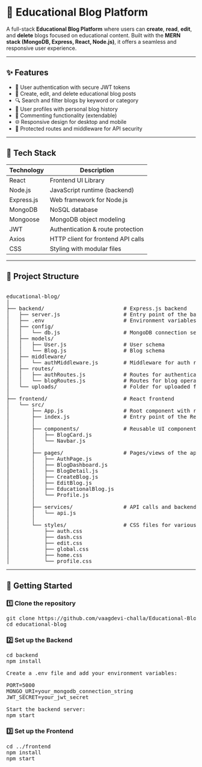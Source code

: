 # 🧠 Educational Blog Platform

A full-stack **Educational Blog Platform** where users can **create**, **read**, **edit**, and **delete** blogs focused on educational content. Built with the **MERN stack (MongoDB, Express, React, Node.js)**, it offers a seamless and responsive user experience.

---

## ✨ Features

- 📝 User authentication with secure JWT tokens
- 📰 Create, edit, and delete educational blog posts
- 🔍 Search and filter blogs by keyword or category
- 👥 User profiles with personal blog history
- 💬 Commenting functionality (extendable)
- 🌐 Responsive design for desktop and mobile
- 🔐 Protected routes and middleware for API security

---

## 🚀 Tech Stack

| Technology | Description                        |
|------------|------------------------------------|
| React      | Frontend UI Library                |
| Node.js    | JavaScript runtime (backend)       |
| Express.js | Web framework for Node.js          |
| MongoDB    | NoSQL database                     |
| Mongoose   | MongoDB object modeling            |
| JWT        | Authentication & route protection  |
| Axios      | HTTP client for frontend API calls |
| CSS        | Styling with modular files         |

---

## 📂 Project Structure
<pre> 
educational-blog/
│
├── backend/                         # Express.js backend
│   ├── server.js                    # Entry point of the backend server
│   ├── .env                         # Environment variables
│   ├── config/
│   │   └── db.js                    # MongoDB connection setup
│   ├── models/
│   │   ├── User.js                  # User schema
│   │   └── Blog.js                  # Blog schema
│   ├── middleware/
│   │   └── authMiddleware.js        # Middleware for auth routes
│   ├── routes/
│   │   ├── authRoutes.js            # Routes for authentication
│   │   └── blogRoutes.js            # Routes for blog operations
│   └── uploads/                     # Folder for uploaded files/images
│
├── frontend/                        # React frontend
│   └── src/
│       ├── App.js                   # Root component with route definitions
│       ├── index.js                 # Entry point of the React app
│       │
│       ├── components/              # Reusable UI components
│       │   ├── BlogCard.js
│       │   └── Navbar.js
│       │
│       ├── pages/                   # Pages/views of the app
│       │   ├── AuthPage.js
│       │   ├── BlogDashboard.js
│       │   ├── BlogDetail.js
│       │   ├── CreateBlog.js
│       │   ├── EditBlog.js
│       │   ├── EducationalBlog.js
│       │   └── Profile.js
│       │
│       ├── services/                # API calls and backend communication
│       │   └── api.js
│       │
│       └── styles/                  # CSS files for various components/pages
│           ├── auth.css
│           ├── dash.css
│           ├── edit.css
│           ├── global.css
│           ├── home.css
│           └── profile.css
</pre>


---

## 🔧 Getting Started

 ### 1️⃣ Clone the repository
<pre>git clone https://github.com/vaagdevi-challa/Educational-Blog.git
cd educational-blog</pre>

### 2️⃣ Set up the Backend
<pre>cd backend
npm install

Create a .env file and add your environment variables:

PORT=5000
MONGO_URI=your_mongodb_connection_string
JWT_SECRET=your_jwt_secret

Start the backend server:
npm start
</pre>
### 3️⃣ Set up the Frontend
<pre>cd ../frontend
npm install
npm start
</pre>
